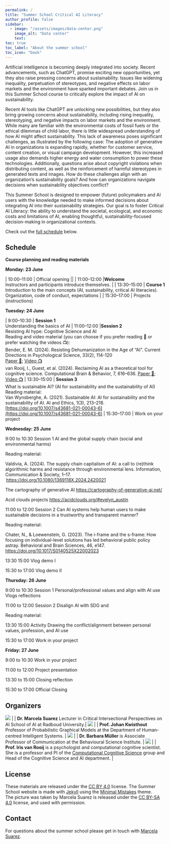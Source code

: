 ```yaml
---
permalink: /
title: "Summer School Critical AI Literacy"
author_profile: false
sidebar:
  - image: "/assets/images/data-center.png"
    image_alt: "Data center"
    text: 
toc: true
toc_label: "About the summer school"
toc_icon: "book"
---
```


Artificial intelligence is becoming deeply integrated into society. Recent advancements, such as ChatGPT, promise exciting new opportunities, yet they also raise pressing concerns about sustainability. Issues like widening inequality, perpetuation of stereotypes, and negative effects on labor markets and the environment have sparked important debates. Join us in this Summer School course to critically explore the impact of AI on sustainability. 
 
Recent AI tools like ChatGPT are unlocking new possibilities, but they also bring growing concerns about sustainability, including rising inequality, stereotyping, and negative impacts on labor markets and the environment. While many are familiar with the environmental costs of fossil fuels or the ethical dilemmas of child labor, there is little widespread understanding of how AI might affect sustainability. This lack of awareness poses significant challenges, as illustrated by the following case: 
The adoption of generative AI in organizations is expanding rapidly, whether for customer service, content creation, or visual campaign development. However, this increased usage also demands higher energy and water consumption to power these technologies. Additionally, questions arise about copyright violations when distributing content, as well as the reinforcement of harmful stereotypes in generated texts and images. How do these challenges align with an organization’s sustainability goals? And how can organizations navigate decisions when sustainability objectives conflict? 
 
This Summer School is designed to empower (future) policymakers and AI users with the knowledge needed to make informed decisions about integrating AI into their sustainability strategies. Our goal is to foster Critical AI Literacy: the ability to understand the societal, ecological, and economic costs and limitations of AI, enabling thoughtful, sustainability-focused decision-making in organizational contexts. 

Check out the [full schedule](#schedule) below. 


## Schedule

**Course planning and reading materials** 
 
**Monday: 23 June** 

| 10:00–11:00 | Official opening || 
| 11:00–12:00 |**Welcome** <br> Instructors and participants introduce themselves. |
| 13:30–15:00 | **Course 1**  <br> Introduction to the main concepts (AI, sustainability, critical AI literacies). Organization, code of conduct, expectations |
| 15:30–17:00 | Projects (instructions) 



**Tuesday: 24 June** 

| 9:00–10:30 | **Session 1** <br> Understanding the basics of AI 
| 11:00–12:00 |**Session 2** <br> Resisting AI hype: Cognitive Science and AI <br> Reading and video material (you can choose if you prefer reading :page_facing_up: or prefer watching the videos :tv:): <br> Bender, E. M. (2024). Resisting Dehumanization in the Age of “AI”. Current Directions in Psychological Science, 33(2), 114-120 <br>[Paper :page_facing_up:](https://journals.sagepub.com/doi/10.1177/09637214231217286); [Video :tv:](https://www.youtube.com/watch?v=wuU-5rGPbyg) <br> van Rooij, I., Guest, et al. (2024). Reclaiming AI as a theoretical tool for cognitive science. Computational Brain & Behavior, 7, 616–636. [Paper :page_facing_up:](https://doi.org/10.1007/s42113-024-00217-5); [Video :tv:](https://www.youtube.com/watch?v=WrwNPVTjJpo)
| 13:30–15:00 | **Session 3** <br>What is sustainable AI? (AI for sustainability and the sustainability of AI) <br> Reading material: <br> Van Wynsberghe, A. (2021). Sustainable AI: AI for sustainability and the sustainability of AI. AI and Ethics, 1(3), 213–218. [https://doi.org/10.1007/s43681-021-00043-6](https://doi.org/10.1007/s43681-021-00043-6)
| 15:30–17:00 | Work on your project 



**Wednesday: 25 June** 
 
9:00 to 10:30 Session 1 
AI and the global supply chain (social and environmental harms)  
 
Reading material: 
 
Valdivia, A. (2024). The supply chain capitalism of AI: a call to (re)think algorithmic harms and resistance through environmental lens. Information, Communication & Society, 1–17.  https://doi.org/10.1080/1369118X.2024.2420021 

The cartography of generative AI 
https://cartography-of-generative-ai.net/ 
  
Acid clouds projects 
https://acidclouds.org/#evelyn_austin 
 
 
11:00 to 12:00 Session 2 
Can AI systems help human users to make sustainable decisions in a trustworthy and transparent manner? 
  
Reading material: 
  
Chater, N., & Loewenstein, G. (2023). The i-frame and the s-frame: How focusing on individual-level solutions has led behavioral public policy astray. Behavioral and Brain Sciences, 46, e147. https://doi.org/10.1017/S0140525X22002023 
 
 
13:30 15:00 Vlog demo I 

 
15:30 to 17:00 Vlog demo II 


 
**Thursday: 26 June** 
 
9:00 to 10:30 Session 1 
Personal/professional values and align with AI use 
Vlogs reflections 
 
11:00 to 12:00  Session 2 
Disalign AI with SDG and  
 
Reading material:  
 
 
13:30 15:00  Activity 
Drawing the conflict/alignment between personal values, profession, and AI use 
 
15:30 to 17:00 Work in your project 

 
 
**Friday: 27 June** 
 
9:00 to 10:30 Work in your project 
 
11:00 to 12:00 Project presentation 
 
13:30 to 15:00 Closing reflection 
 
15:30 to 17:00 Official Closing 
 


## Organizers


![](/assets/images/Suarez.jpg) | | **Dr. Marcela Suarez** Lecturer in Critical Intersectional Perspectives on AI School of AI at Radboud University.| 
![](/assets/images/Kwisthout.png) | | **Prof. Johan Kwisthout** Professor of Probabilistic Graphical Models at the Department of Human-centred Intelligent Systems. | 
![](assets/images/Mueller.png) | | **Dr. Barbara Müller** is Associate Professor of Communication at the Behavioural Science Institute. | 
![](/assets/images/Iris.webp) | | **Prof. Iris van Rooij** is a psychologist and computational cognitive scientist. She is a professor and PI of the [Computational Cognitive Science](https://www.ru.nl/en/departments/donders-centre-for-cognition/computational-cognitive-science) group and Head of the Cognitive Science and AI department. |



## License

These materials are released under the [CC BY 4.0](https://creativecommons.org/licenses/by/4.0/) license. The Summer School website is made with [Jekyll](https://jekyllrb.com) using the [Minimal Mistakes](https://mmistakes.github.io/minimal-mistakes) theme.  
The picture was taken by Marcela Suarez is released under the [CC BY-SA 4.0](https://creativecommons.org/licenses/by-sa/4.0/) license, and used with permission.

## Contact

For questions about the summer school please get in touch with [Marcela Suarez](mailto:marcela.suarezestrada@ru.nl).
